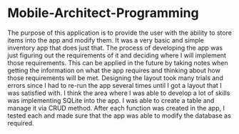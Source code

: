 # Mobile-Architect-Programming

The purpose of this application is to provide the user with the ability to store items into the app and modify them. It was a very basic and simple inventory app that does just that. The process of developing the app was just figuring out the requirements of it and deciding where I will implement those requirements. This can be applied in the future by taking notes when getting the information on what the app requires and thinking about how those requirements will be met. Designing the layout took many trials and errors since I had to re-run the app several times until I got a layout that I was satisfied with.
I think the area where I was able to develop a lot of skills was implementing SQLite into the app. I was able to create a table and manage it via CRUD method. After each function was created in the app, I tested each and made sure that the app was able to modify the database as required.
